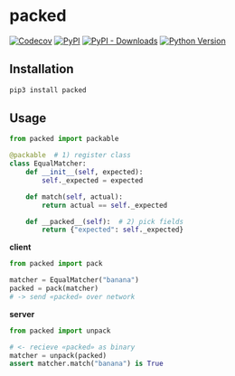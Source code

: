 # packed

[![Codecov](https://img.shields.io/codecov/c/github/nikitanovosibirsk/packed/master.svg?style=flat-square)](https://codecov.io/gh/nikitanovosibirsk/packed)
[![PyPI](https://img.shields.io/pypi/v/packed.svg?style=flat-square)](https://pypi.python.org/pypi/packed/)
[![PyPI - Downloads](https://img.shields.io/pypi/dm/packed?style=flat-square)](https://pypi.python.org/pypi/packed/)
[![Python Version](https://img.shields.io/pypi/pyversions/packed.svg?style=flat-square)](https://pypi.python.org/pypi/packed/)

## Installation

```sh
pip3 install packed
```

## Usage

```python
from packed import packable

@packable  # 1) register class
class EqualMatcher:
    def __init__(self, expected):
        self._expected = expected

    def match(self, actual):
        return actual == self._expected

    def __packed__(self):  # 2) pick fields
        return {"expected": self._expected}
```

**client**

```python
from packed import pack

matcher = EqualMatcher("banana")
packed = pack(matcher)
# -> send «packed» over network
```

**server**

```python
from packed import unpack

# <- recieve «packed» as binary
matcher = unpack(packed)
assert matcher.match("banana") is True
```
